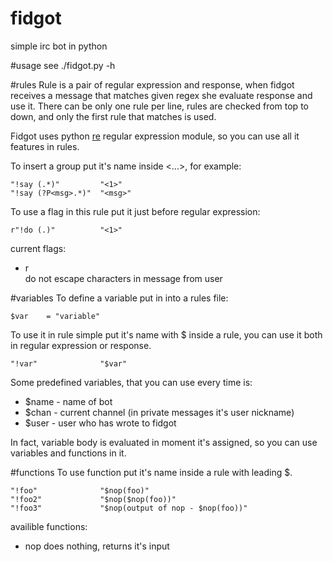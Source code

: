 fidgot
======
simple irc bot in python

#usage
see ./fidgot.py -h

#rules
Rule is a pair of regular expression and response, when fidgot receives a message that matches given regex she evaluate response and use it. There can be only one rule per line, rules are checked from top to down, and only the first rule that matches is used.
    
Fidgot uses python [re](https://docs.python.org/2/library/re.html "re") regular expression module, so you can use all it features in rules.
    
To insert a group put it's name inside <...>, for example:

    "!say (.*)"         "<1>"
    "!say (?P<msg>.*)"  "<msg>"

To use a flag in this rule put it just before regular expression:

    r"!do (.)"          "<1>"
current flags:
- r  
    do not escape characters in message from user
    
#variables
To define a variable put in into a rules file:

    $var    = "variable"
    
To use it in rule simple put it's name with $ inside a rule, you can use it both in regular expression or response.

    "!var"              "$var"

Some predefined variables, that you can use every time is:
- $name   - name of bot
- $chan   - current channel (in private messages it's user nickname)
- $user   - user who has wrote to fidgot
    
In fact, variable body is evaluated in moment it's assigned, so you can use variables and functions in it.

#functions
To use function put it's name inside a rule with leading $.

    "!foo"              "$nop(foo)"
    "!foo2"             "$nop($nop(foo))"
    "!foo3"             "$nop(output of nop - $nop(foo))"
    
availible functions:
- nop
    does nothing, returns it's input
